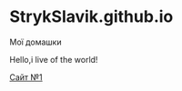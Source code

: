 # StrykSlavik.github.io
Мої домашки

Hello,i live of the world!

[Сайт №1](StrykSlavik.github.io/Site/index.html "Мой первый сайт!")
